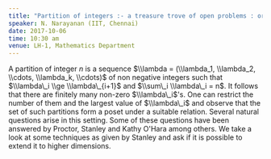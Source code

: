 ```yaml
---
title: "Partition of integers :- a treasure trove of open problems : order matching and unimodality"
speaker: N. Narayanan (IIT, Chennai)
date: 2017-10-06
time: 10:30 am
venue: LH-1, Mathematics Department
---
```


A partition of integer $n$ is a sequence $\\lambda =  (\\lambda_1, \\lambda_2, \\cdots, \\lambda_k, \\cdots)$ of 
non negative integers such that $\\lambda\_i \\ge \\lambda\_{i+1}$ and $\\sum\_i \\lambda\_i = n$. 
It follows that there are finitely many non-zero $\\lambda\_i$'s. One can restrict the number of them and the 
largest value of $\\lambda\_i$ and observe that the set of such partitions form a poset under a suitable relation. 
Several  natural questions arise in this setting.  Some of these questions have been answered by Proctor, 
Stanley and Kathy O'Hara among others. 
We take a look at some techniques as given by Stanley and ask if it is possible to extend it to  higher dimensions.
